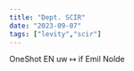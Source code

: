 ```yaml
---
title: "Dept. SCIR"
date: "2023-09-07"
tags: ["levity","scir"]
---
```


OneShot EN uw ↦ if Emil Nolde
